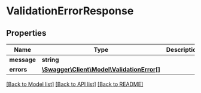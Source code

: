 # ValidationErrorResponse

## Properties
Name | Type | Description | Notes
------------ | ------------- | ------------- | -------------
**message** | **string** |  | [optional] 
**errors** | [**\Swagger\Client\Model\ValidationError[]**](ValidationError.md) |  | [optional] 

[[Back to Model list]](../../README.md#documentation-for-models) [[Back to API list]](../../README.md#documentation-for-api-endpoints) [[Back to README]](../../README.md)


